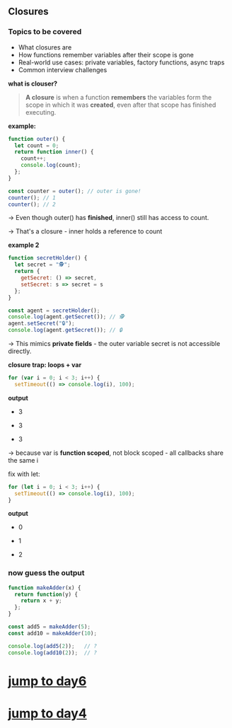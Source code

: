 ## Closures

### Topics to be covered

- What closures are
- How functions remember variables after their scope is gone
- Real-world use cases: private variables, factory functions, async traps
- Common interview challenges



**what is clouser?**

> **A closure** is when a function **remembers** the variables form the scope in which it was **created**, even after that scope has finished executing.



**example:**

```js
function outer() {
  let count = 0;
  return function inner() {
    count++;
    console.log(count);
  };
}

const counter = outer(); // outer is gone!
counter(); // 1
counter(); // 2
```

-> Even though outer() has **finished**, inner() still has access to count.

-> That's a closure - inner holds a reference to count



**example 2**

```js
function secretHolder() {
  let secret = "🕵️";
  return {
    getSecret: () => secret,
    setSecret: s => secret = s
  };
}

const agent = secretHolder();
console.log(agent.getSecret()); // 🕵️
agent.setSecret("🔒");
console.log(agent.getSecret()); // 🔒
```

-> This mimics **private fields** - the outer variable secret is not accessible directly.



**closure trap: loops + var**

```js
for (var i = 0; i < 3; i++) {
  setTimeout(() => console.log(i), 100);
```

**output**

- 3

- 3

- 3

-> because var is **function scoped**, not block scoped - all callbacks share the same i



fix with let:

```js
for (let i = 0; i < 3; i++) {
  setTimeout(() => console.log(i), 100);
}
```

**output**

- 0

- 1

- 2

### now guess the output

```js
function makeAdder(x) {
  return function(y) {
    return x + y;
  };
}

const add5 = makeAdder(5);
const add10 = makeAdder(10);

console.log(add5(2));   // ?
console.log(add10(2));  // ?
```


# [jump to day6](../Day6/day6.md)
# [jump to day4](../Day4/day4.md)

